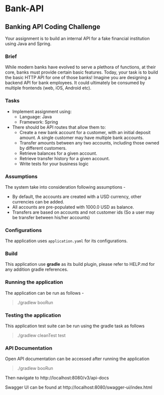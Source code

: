 # Bank-API

## Banking API Coding Challenge
Your assignment is to build an internal API for a fake financial institution using Java and
Spring.

### Brief
While modern banks have evolved to serve a plethora of functions, at their core, banks
must provide certain basic features. Today, your task is to build the basic HTTP API for
one of those banks! Imagine you are designing a backend API for bank employees. It
could ultimately be consumed by multiple frontends (web, iOS, Android etc).

### Tasks
- Implement assignment using:
  - Language: Java 
  - Framework: Spring
- There should be API routes that allow them to:
  - Create a new bank account for a customer, with an initial deposit amount. A single customer may have multiple bank accounts.
  - Transfer amounts between any two accounts, including those owned by different customers. 
  - Retrieve balances for a given account. 
  - Retrieve transfer history for a given account. 
  - Write tests for your business logic

### Assumptions
The system take into consideration following assumptions -
- By default, the accounts are created with a USD currency, other currencies can be added.
- All accounts are pre-populated with 1000.0 USD as balance.
- Transfers are based on accounts and not customer ids (So a user may be transfer between his/her accounts)

### Configurations
The application uses `application.yaml` for its configurations.

### Build
This application use **gradle** as its build plugin, please refer to HELP.md for any addition gradle references.

### Running the application

The application can be run as follows -
> ./gradlew booRun

### Testing the application

This application test suite can be run using the gradle task as follows
> ./gradlew cleanTest test

### API Documentation
Open API documentation can be accessed after running the application
> ./gradlew booRun

Then navigate to http://localhost:8080/v3/api-docs

Swagger UI can be found at http://localhost:8080/swagger-ui/index.html

